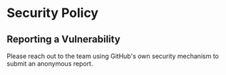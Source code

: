 # Security Policy

## Reporting a Vulnerability

Please reach out to the team using GitHub's own security mechanism to submit an
anonymous report.
